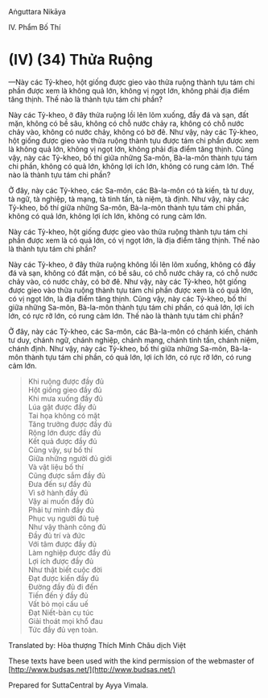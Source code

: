  

Aṅguttara Nikāya

IV. Phẩm Bố Thí

# (IV) (34) Thửa Ruộng

—Này các Tỷ-kheo, hột giống được gieo vào thửa ruộng thành tựu tám chi phần được xem là không quả lớn, không vị ngọt lớn, không phải địa điểm tăng thịnh. Thế nào là thành tựu tám chi phần?

Này các Tỷ-kheo, ở đây thửa ruộng lồi lên lõm xuống, đầy đá và sạn, đất mặn, không có bề sâu, không có chỗ nước chảy ra, không có chỗ nước chảy vào, không có nước chảy, không có bờ đê. Như vậy, này các Tỷ-kheo, hột giống được gieo vào thửa ruộng thành tựu được tám chi phần được xem là không quả lớn, không vị ngọt lớn, không phải địa điểm tăng thịnh. Cũng vậy, này các Tỷ-kheo, bố thí giữa những Sa-môn, Bà-la-môn thành tựu tám chi phần, không có quả lớn, không lợi ích lớn, không có rung cảm lớn. Thế nào là thành tựu tám chi phần?

Ở đây, này các Tỷ-kheo, các Sa-môn, các Bà-la-môn có tà kiến, tà tư duy, tà ngữ, tà nghiệp, tà mạng, tà tinh tấn, tà niệm, tà định. Như vậy, này các Tỷ-kheo, bố thí giữa những Sa-môn, Bà-la-môn thành tựu tám chi phần, không có quả lớn, không lợi ích lớn, không có rung cảm lớn.

Này các Tỷ-kheo, hột giống được gieo vào thửa ruộng thành tựu tám chi phần được xem là có quả lớn, có vị ngọt lớn, là địa điểm tăng thịnh. Thế nào là thành tựu tám chi phần?

Này các Tỷ-kheo, ở đây thửa ruộng không lồi lên lõm xuống, không có đầy đá và sạn, không có đất mặn, có bề sâu, có chỗ nước chảy ra, có chỗ nước chảy vào, có nước chảy, có bờ đê. Như vậy, này các Tỷ-kheo, hột giống được gieo vào thửa ruộng thành tựu tám chi phần được xem là có quả lớn, có vị ngọt lớn, là địa điểm tăng thịnh. Cũng vậy, này các Tỷ-kheo, bố thí giữa những Sa-môn, Bà-la-môn thành tựu tám chi phần, có quả lớn, lợi ích lớn, có rực rỡ lớn, có rung cảm lớn. Thế nào là thành tựu tám chi phần?

Ở đây, này các Tỷ-kheo, các Sa-môn, các Bà-la-môn có chánh kiến, chánh tư duy, chánh ngữ, chánh nghiệp, chánh mạng, chánh tinh tấn, chánh niệm, chánh định. Như vậy, này các Tỷ-kheo, bố thí giữa những Sa-môn, Bà-la-môn thành tựu tám chi phần, có quả lớn, lợi ích lớn, có rực rỡ lớn, có rung cảm lớn.

> Khi ruộng được đầy đủ  
> Hột giống gieo đầy đủ  
> Khi mưa xuống đầy đủ  
> Lúa gặt được đầy đủ  
> Tai họa không có mặt  
> Tăng trưởng được đầy đủ  
> Rộng lớn được đầy đủ  
> Kết quả được đầy đủ  
> Cũng vậy, sự bố thí  
> Giữa những người đủ giới  
> Và vật liệu bố thí  
> Cũng được sắm đầy đủ  
> Ðưa đến sự đầy đủ  
> Vì sở hành đầy đủ  
> Vậy ai muốn đầy đủ  
> Phải tự mình đầy đủ  
> Phục vụ người đủ tuệ  
> Như vậy thành công đủ  
> Ðầy đủ trí và đức  
> Với tâm được đầy đủ  
> Làm nghiệp được đầy đủ  
> Lợi ích được đầy đủ  
> Như thật biết cuộc đời  
> Ðạt được kiến đầy đủ  
> Ðường đầy đủ đi đến  
> Tiến đến ý đầy đủ  
> Vất bỏ mọi cấu uế  
> Ðạt Niết-bàn cụ túc  
> Giải thoát mọi khổ đau  
> Tức đầy đủ vẹn toàn.

Translated by: Hòa thượng Thích Minh Châu dịch Việt

These texts have been used with the kind permission of the webmaster of [http://www.budsas.net/](http://www.budsas.net/)

Prepared for SuttaCentral by Ayya Vimala.